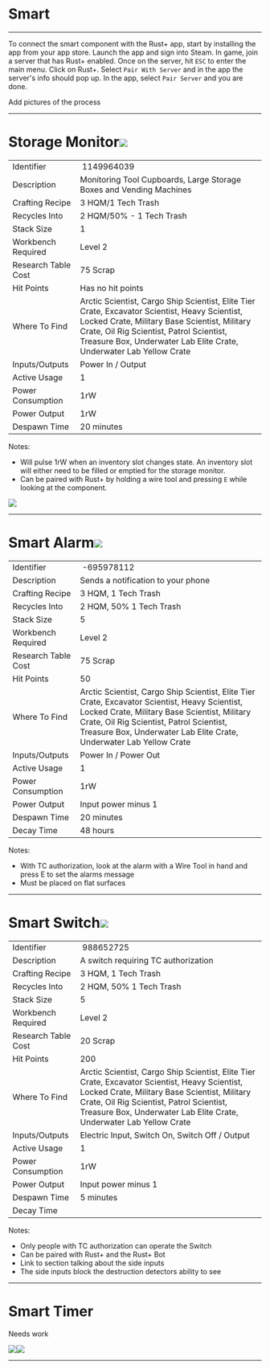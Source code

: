 
# Smart

---

To connect the smart component with the Rust+ app, start by installing
the app from your app store. Launch the app and sign into Steam. In
game, join a server that has Rust+ enabled. Once on the server, hit `ESC`
to enter the main menu. Click on Rust+. Select `Pair With Server` and in
the app the server's info should pop up. In the app, select `Pair
Server` and you are done.

Add pictures of the process

---

# Storage Monitor![](images/image8.png)

| | |  
|-|---|  
Identifier          |  1149964039
Description         | Monitoring Tool Cupboards, Large Storage Boxes and Vending Machines
Crafting Recipe     | 3 HQM/1 Tech Trash
Recycles Into       | 2 HQM/50% - 1 Tech Trash
Stack Size          | 1
Workbench Required  | Level 2
Research Table Cost | 75 Scrap
Hit Points          | Has no hit points
Where To Find       | Arctic Scientist, Cargo Ship Scientist, Elite Tier Crate, Excavator Scientist, Heavy Scientist, Locked Crate, Military Base Scientist, Military Crate, Oil Rig Scientist, Patrol Scientist, Treasure Box, Underwater Lab Elite Crate, Underwater Lab Yellow Crate
Inputs/Outputs      | Power In / Output
Active Usage        | 1
Power Consumption   | 1rW
Power Output        | 1rW
Despawn Time        | 20 minutes

Notes:

- Will pulse 1rW when an inventory slot changes state. An inventory slot
  will either need to be filled or emptied for the storage monitor.
- Can be paired with Rust+ by holding a wire tool and pressing `E` while
  looking at the component.

![](images/image16.jpg)

---

# Smart Alarm![](images/image29.png)

| | |  
|-|---|  
Identifier          |  -695978112
Description         | Sends a notification to your phone
Crafting Recipe     | 3 HQM, 1 Tech Trash
Recycles Into       | 2 HQM, 50% 1 Tech Trash
Stack Size          | 5
Workbench Required  | Level 2
Research Table Cost | 75 Scrap
Hit Points          | 50
Where To Find       | Arctic Scientist, Cargo Ship Scientist, Elite Tier Crate, Excavator Scientist, Heavy Scientist, Locked Crate, Military Base Scientist, Military Crate, Oil Rig Scientist, Patrol Scientist, Treasure Box, Underwater Lab Elite Crate, Underwater Lab Yellow Crate
Inputs/Outputs      | Power In / Power Out
Active Usage        | 1
Power Consumption   | 1rW
Power Output        | Input power minus 1
Despawn Time        | 20 minutes
Decay Time          | 48 hours

Notes:

- With TC authorization, look at the alarm with a Wire Tool in hand and
  press E to set the alarms message
- Must be placed on flat surfaces

---

# Smart Switch![](images/image28.png)

| | |  
|-|---|  
Identifier          |  988652725
Description         | A switch requiring TC authorization
Crafting Recipe     | 3 HQM, 1 Tech Trash
Recycles Into       | 2 HQM, 50% 1 Tech Trash
Stack Size          | 5
Workbench Required  | Level 2
Research Table Cost | 20 Scrap
Hit Points          | 200
Where To Find       | Arctic Scientist, Cargo Ship Scientist, Elite Tier Crate, Excavator Scientist, Heavy Scientist, Locked Crate, Military Base Scientist, Military Crate, Oil Rig Scientist, Patrol Scientist, Treasure Box, Underwater Lab Elite Crate, Underwater Lab Yellow Crate
Inputs/Outputs      | Electric Input, Switch On, Switch Off / Output
Active Usage        | 1
Power Consumption   | 1rW
Power Output        | Input power minus 1
Despawn Time        | 5 minutes
Decay Time          |

Notes:

- Only people with TC authorization can operate the Switch
- Can be paired with Rust+ and the Rust+ Bot
- Link to section talking about the side inputs
- The side inputs block the destruction detectors ability to see

---

# Smart Timer

Needs work

![](images/image52.png)![](images/image118.png)

---

